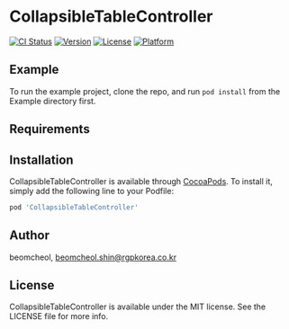 # CollapsibleTableController

[![CI Status](https://img.shields.io/travis/beomcheol/CollapsibleTableController.svg?style=flat)](https://travis-ci.org/beomcheol/CollapsibleTableController)
[![Version](https://img.shields.io/cocoapods/v/CollapsibleTableController.svg?style=flat)](https://cocoapods.org/pods/CollapsibleTableController)
[![License](https://img.shields.io/cocoapods/l/CollapsibleTableController.svg?style=flat)](https://cocoapods.org/pods/CollapsibleTableController)
[![Platform](https://img.shields.io/cocoapods/p/CollapsibleTableController.svg?style=flat)](https://cocoapods.org/pods/CollapsibleTableController)

## Example

To run the example project, clone the repo, and run `pod install` from the Example directory first.

## Requirements

## Installation

CollapsibleTableController is available through [CocoaPods](https://cocoapods.org). To install
it, simply add the following line to your Podfile:

```ruby
pod 'CollapsibleTableController'
```

## Author

beomcheol, beomcheol.shin@rgpkorea.co.kr

## License

CollapsibleTableController is available under the MIT license. See the LICENSE file for more info.
